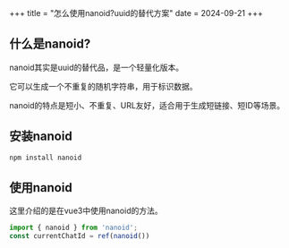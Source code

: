 +++
title = "怎么使用nanoid?uuid的替代方案"
date = 2024-09-21
+++

## 什么是nanoid?
nanoid其实是uuid的替代品，是一个轻量化版本。

它可以生成一个不重复的随机字符串，用于标识数据。

nanoid的特点是短小、不重复、URL友好，适合用于生成短链接、短ID等场景。

## 安装nanoid
```bash
npm install nanoid
```

## 使用nanoid
这里介绍的是在vue3中使用nanoid的方法。
```javascript
import { nanoid } from 'nanoid';
const currentChatId = ref(nanoid())
```